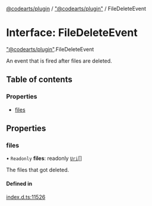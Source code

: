 [@codearts/plugin](../README.md) / ["@codearts/plugin"](../modules/_codearts_plugin_.md) / FileDeleteEvent

# Interface: FileDeleteEvent

["@codearts/plugin"](../modules/_codearts_plugin_.md).FileDeleteEvent

An event that is fired after files are deleted.

## Table of contents

### Properties

- [files](codearts_plugin_.FileDeleteEvent.md#files)

## Properties

### files

• `Readonly` **files**: readonly [`Uri`](../classes/codearts_plugin_.Uri.md)[]

The files that got deleted.

#### Defined in

[index.d.ts:11526](https://github.com/huaweicloud/cloudide-plugin-api/blob/a055dd0/index.d.ts#L11526)
